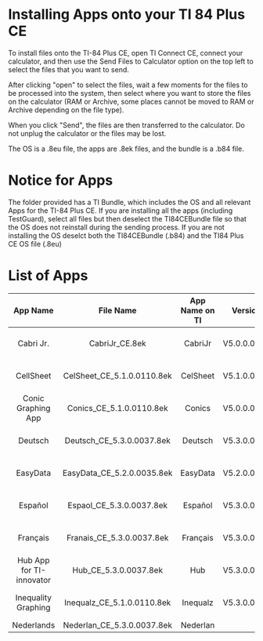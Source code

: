 # Installing Apps onto your TI 84 Plus CE
To install files onto the TI-84 Plus CE, open TI Connect CE, connect your calculator, and then use the Send Files to Calculator option on the top left to select the files that you want to send.

After clicking "open" to select the files, wait a few moments for the files to be processed into the system, then select where you want to store the files on the calculator (RAM or Archive, some places cannot be moved to RAM or Archive depending on the file type).

When you click "Send", the files are then transferred to the calculator. Do not unplug the calculator or the files may be lost.

The OS is a .8eu file, the apps are .8ek files, and the bundle is a .b84 file.

# Notice for Apps

The folder provided has a TI Bundle, which includes the OS and all relevant Apps for the TI-84 Plus CE. If you are installing all the apps (including TestGuard), select all files but then deselect the TI84CEBundle file so that the OS does not reinstall during the sending process. If you are not installing the OS deselct both the TI84CEBundle (.b84) and the TI84 Plus CE OS file (.8eu)

# List of Apps

App Name | File Name | App Name on TI | Version | Publisher | Size on TI
:---: | :---: | :---: | :---: | :---: | :---: 
Cabri Jr. | CabriJr_CE.8ek | CabriJr | V5.0.0.0089 | (c)2003-2013 TEXAS INSTRUMENTS | 102516
CellSheet | CelSheet_CE_5.1.0.0110.8ek | CelSheet | V5.1.0.0110 | (C) 2001-2015 TEXAS INSTRUMENTS | 123018
Conic Graphing App | Conics_CE_5.1.0.0110.8ek | Conics | V5.0.0.0089 | (c)2003-2014 TEXAS INSTRUMENTS | 42915
Deutsch | Deutsch_CE_5.3.0.0037.8ek | Deutsch | V5.3.0.0037 | (C)2005-2017 TEXAS INSTRUMENTS | 46253
EasyData | EasyData_CE_5.2.0.0035.8ek | EasyData | V5.2.0.0035 | (C)2015 Vernier Software & Technology | 167515
Español | Espaol_CE_5.3.0.0037.8ek | Español | V5.3.0.0037 | (C)2005-2017 TEXAS INSTRUMENTS | 46501
Français | Franais_CE_5.3.0.0037.8ek | Français | V5.3.0.0037 | (C) 2005-2017 TEXAS INSTRUMENTS | 50784
Hub App for TI-innovator | Hub_CE_5.3.0.0037.8ek | Hub | V5.3.0.0037 | (C)2016-2017 TEXAS INSTRUMENTS | 6249
Inequality Graphing | Inequalz_CE_5.1.0.0110.8ek | Inequalz | V5.3.0.0037| (C)2001-2015 TEXAS INGSTRUMENTS | 44736
Nederlands | Nederlan_CE_5.3.0.0037.8ek | Nederlan | 
